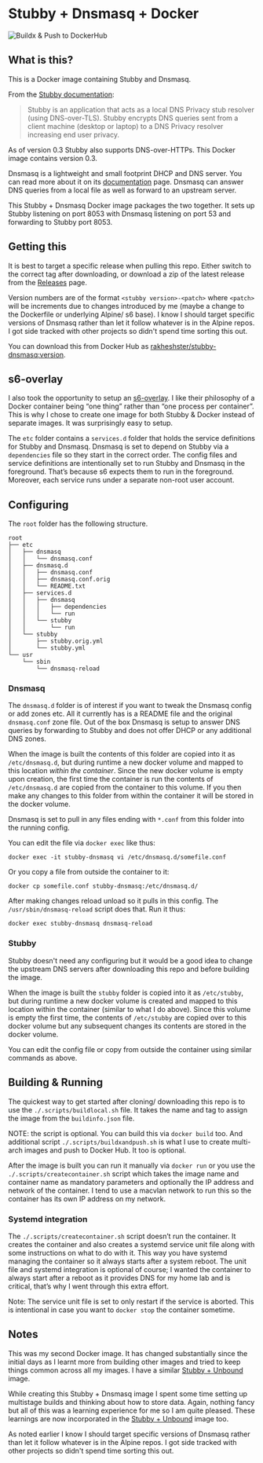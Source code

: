 # Stubby + Dnsmasq + Docker
![Buildx & Push to DockerHub](https://github.com/rakheshster/docker-stubby-dnsmasq/workflows/Docker%20Build%20&%20Push/badge.svg)

## What is this?
This is a Docker image containing Stubby and Dnsmasq.

From the [Stubby documentation](https://dnsprivacy.org/wiki/display/DP/DNS+Privacy+Daemon+-+Stubby):
> Stubby is an application that acts as a local DNS Privacy stub resolver (using DNS-over-TLS). Stubby encrypts DNS queries sent from a client machine (desktop or laptop) to a DNS Privacy resolver increasing end user privacy.

As of version 0.3 Stubby also supports DNS-over-HTTPs. This Docker image contains version 0.3.

Dnsmasq is a lightweight and small footprint DHCP and DNS server. You can read more about it on its [documentation](http://www.thekelleys.org.uk/dnsmasq/doc.html) page. Dnsmasq can answer DNS queries from a local file as well as forward to an upstream server. 

This Stubby + Dnsmasq Docker image packages the two together. It sets up Stubby listening on port 8053 with Dnsmasq listening on port 53 and forwarding to Stubby port 8053.

## Getting this
It is best to target a specific release when pulling this repo. Either switch to the correct tag after downloading, or download a zip of the latest release from the [Releases](https://github.com/rakheshster/docker-stubby-dnsmasq/releases) page. 

Version numbers are of the format `<stubby version>-<patch>` where `<patch>` will be increments due to changes introduced by me (maybe a change to the Dockerfile or underlying Alpine/ s6 base). I know I should target specific versions of Dnsmasq rather than let it follow whatever is in the Alpine repos. I got side tracked with other projects so didn't spend time sorting this out. 

You can download this from Docker Hub as [rakheshster/stubby-dnsmasq:version](https://hub.docker.com/repository/docker/rakheshster/stubby-dnsmasq). 

## s6-overlay
I also took the opportunity to setup an [s6-overlay](https://github.com/just-containers/s6-overlay). I like their philosophy of a Docker container being “one thing” rather than “one process per container”. This is why I chose to create one image for both Stubby & Docker instead of separate images. It was surprisingly easy to setup.

The `etc` folder contains a `services.d` folder that holds the service definitions for Stubby and Dnsmasq. Dnsmasq is set to depend on Stubby via a `dependencies` file so they start in the correct order. The config files and service definitions are intentionally set to run Stubby and Dnsmasq in the foreground. That’s because s6 expects them to run in the foreground. Moreover, each service runs under a separate non-root user account.

## Configuring
The `root` folder has the following structure.

```
root
├── etc
│   ├── dnsmasq
│   │   └── dnsmasq.conf
│   ├── dnsmasq.d
│   │   ├── dnsmasq.conf
│   │   ├── dnsmasq.conf.orig
│   │   └── README.txt
│   ├── services.d
│   │   ├── dnsmasq
│   │   │   ├── dependencies
│   │   │   └── run
│   │   └── stubby
│   │       └── run
│   └── stubby
│       ├── stubby.orig.yml
│       └── stubby.yml
└── usr
    └── sbin
        └── dnsmasq-reload
```

### Dnsmasq
The `dnsmasq.d` folder is of interest if you want to tweak the Dnsmasq config or add zones etc. All it currently has is a README file and the original  `dnsmasq.conf`  zone file.  Out of the box Dnsmasq is setup to answer DNS queries by forwarding to Stubby and does not offer DHCP or any additional DNS zones. 

When the image is built the contents of this folder are copied into it as `/etc/dnsmasq.d`, but during runtime a new docker volume and mapped to this location *within the container*. Since the new docker volume is empty upon creation, the first time the container is run the contents of `/etc/dnsmasq.d` are copied from the container to this volume. If you then make any changes to this folder from within the container it will be stored in the docker volume.

Dnsmasq is set to pull in any files ending with `*.conf` from this folder into the running config.

You can edit the file via `docker exec` like thus:
```
docker exec -it stubby-dnsmasq vi /etc/dnsmasq.d/somefile.conf
```

Or you copy a file from outside the container to it:
```
docker cp somefile.conf stubby-dnsmasq:/etc/dnsmasq.d/
```

After making changes reload unload so it pulls in this config. The `/usr/sbin/dnsmasq-reload` script does that. Run it thus:
```
docker exec stubby-dnsmasq dnsmasq-reload
```

### Stubby
Stubby doesn't need any configuring but it would be a good idea to change the upstream DNS servers after downloading this repo and before building the image. 

When the image is built the `stubby` folder is copied into it as `/etc/stubby`, but during runtime a new docker volume is created and mapped to this location within the container (similar to what I do above). Since this volume is empty the first time, the contents of `/etc/stubby` are copied over to this docker volume but any subsequent changes its contents are stored in the docker volume. 

You can edit the config file or copy from outside the container using similar commands as above. 

## Building & Running
The quickest way to get started after cloning/ downloading this repo is to use the `./.scripts/buildlocal.sh` file. It takes the name and tag to assign the image from the `buildinfo.json` file.

NOTE: the script is optional. You can build this via `docker build` too. And additional script `./.scripts/buildxandpush.sh` is what I use to create multi-arch images and push to Docker Hub. It too is optional. 

After the image is built you can run it manually via `docker run` or you use the `./.scripts/createcontainer.sh` script which takes the image name and container name as mandatory parameters and optionally the IP address and network of the container. I tend to use a macvlan network to run this so the container has its own IP address on my network. 

### Systemd integration
The `./.scripts/createcontainer.sh` script doesn’t run the container. It creates the container and also creates a systemd service unit file along with some instructions on what to do with it. This way you have systemd managing the container so it always starts after a system reboot. The unit file and systemd integration is optional of course; I wanted the container to always start after a reboot as it provides DNS for my home lab and is critical, that’s why I went through this extra effort.

Note: The service unit file is set to only restart if the service is aborted. This is intentional in case you want to `docker stop` the container sometime.

## Notes
This was my second Docker image. It has changed substantially since the initial days as I learnt more from building other images and tried to keep things common across all my images. I have a similar [Stubby + Unbound](https://github.com/rakheshster/docker-stubby-unbound) image. 

While creating this Stubby + Dnsmasq image I spent some time setting up multistage builds and thinking about how to store data. Again, nothing fancy but all of this was a learning experience for me so I am quite pleased. These learnings are now incorporated in the [Stubby + Unbound](https://github.com/rakheshster/docker-stubby-unbound) image too. 

As noted earlier I know I should target specific versions of Dnsmasq rather than let it follow whatever is in the Alpine repos. I got side tracked with other projects so didn't spend time sorting this out. 